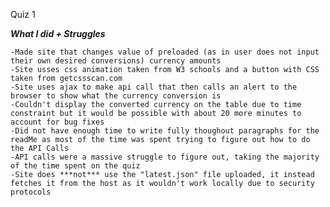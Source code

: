 Quiz 1


***What I did + Struggles***

    -Made site that changes value of preloaded (as in user does not input their own desired conversions) currency amounts
    -Site usses css animation taken from W3 schools and a button with CSS taken from getcssscan.com
    -Site uses ajax to make api call that then calls an alert to the browser to show what the currency conversion is
    -Couldn't display the converted currency on the table due to time constraint but it would be possible with about 20 more minutes to account for bug fixes
    -Did not have enough time to write fully thoughout paragraphs for the readMe as most of the time was spent trying to figure out how to do the API Calls
    -API calls were a massive struggle to figure out, taking the majority of the time spent on the quiz
    -Site does ***not*** use the "latest.json" file uploaded, it instead fetches it from the host as it wouldn't work locally due to security protocols
